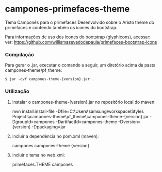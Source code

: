 # campones-primefaces-theme
Tema Camponês para o primefaces
Desenvolvido sobre o Aristo theme do primefaces e contendo também os ícones do bootstrap.

Para informações de uso dos ícones do bootstrap (glyphicons), acessar: ver: https://github.com/williamazevedodepaula/primefaces-bootstrap-icons


<h3>Compilação</h3>

Para gerar o .jar, executar o comando a seguir, um diretório acima da pasta campones-theme/pf_theme:

    $ jar -cvf campones-theme-{version}.jar .

<h3>Utilização</h3>

1) Instalar o campones-theme-{version}.jar no repositório local do maven:

    mvn install:install-file -Dfile=C:\Users\samsung\workspace\Styles Projects\campones-theme\pf_theme\campones-theme-{version}.jar -DgroupId=campones -DartifactId=campones-theme -Dversion={version} -Dpackaging=jar


2) Incluir a dependência no pom.xml (maven):

    <dependency>                                        
     <groupId>campones</groupId>                                         
     <artifactId>campones-theme</artifactId>                                         
     <version>{version}</version>                                         
    </dependency> 

3) Incluir o tema no web.xml:

    <context-param>
        <param-name>primefaces.THEME</param-name>
        <param-value>campones</param-value>
    </context-param>
    

    
